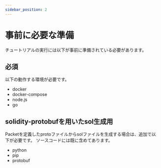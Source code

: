 ```yaml
---
sidebar_position: 2
---
```


# 事前に必要な準備

チュートリアルの実行には以下が事前に準備されている必要があります。

## 必須

以下の動作する環境が必要です。

- docker
- docker-compose
- node.js
- go

## solidity-protobufを用いたsol生成用

Packetを定義したprotoファイルからsolファイルを生成する場合は、追加で以下が必要です。
ソースコードには既に含めてあります。

- python
- pip
- protobuf
